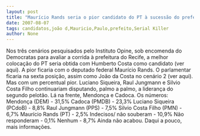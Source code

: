 ```yaml
---
layout: post
title: "Maurício Rands seria o pior candidato do PT à sucessão do prefeito João Paulo"
date: 2007-08-07
tags: candidatos,joão d,Mauricio,Paulo,prefeito,Serial Killer
author: None
---
```

Nos tr&ecirc;s cen&aacute;rios pesquisados pelo Instituto Opine, sob encomenda do Democratas para avaliar a corrida &agrave; prefeitura do Recife, a melhor coloca&ccedil;&atilde;o do PT seria obtida com Humberto Costa como candidato (ver aqui). A pior ficaria com o deputado federal Maur&iacute;cio Rands.
O parlamentar ficaria na sexta posi&ccedil;&atilde;o, assim como Jo&atilde;o da Costa no cen&aacute;rio 2 (ver aqui). Mas com um percentual pior. Luciano Siqueira, Raul Jungmann e Silvio Costa Filho continuariam disputando, palmo a palmo, a lideran&ccedil;a do segundo pelot&atilde;o. L&aacute; na frente, Mendon&ccedil;a e Cadoca. Os n&uacute;meros:
Mendon&ccedil;a (DEM) - 31,5%
Cadoca (PMDB) - 23,3%
Luciano Siqueira (PCdoB) - 8,8%
Raul Jungmann (PPS) - 7,5%
Silvio Costa Filho (PMN) - 6,7%
Maur&iacute;cio Rands (PT) - 2,5%
Indecisos/ n&atilde;o souberam - 10,9%
N&atilde;o responderam - 0,1%
Nenhum - 8,7%
Ainda n&atilde;o acabou. Daqui a pouco, mais informa&ccedil;&otilde;es. 